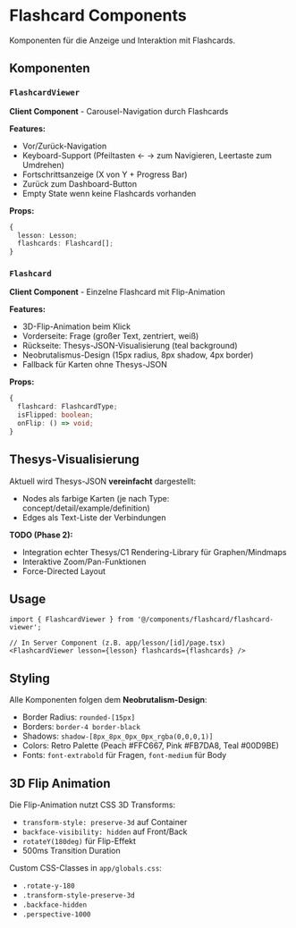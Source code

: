 # Flashcard Components

Komponenten für die Anzeige und Interaktion mit Flashcards.

## Komponenten

### `FlashcardViewer`
**Client Component** - Carousel-Navigation durch Flashcards

**Features:**
- Vor/Zurück-Navigation
- Keyboard-Support (Pfeiltasten ← → zum Navigieren, Leertaste zum Umdrehen)
- Fortschrittsanzeige (X von Y + Progress Bar)
- Zurück zum Dashboard-Button
- Empty State wenn keine Flashcards vorhanden

**Props:**
```typescript
{
  lesson: Lesson;
  flashcards: Flashcard[];
}
```

### `Flashcard`
**Client Component** - Einzelne Flashcard mit Flip-Animation

**Features:**
- 3D-Flip-Animation beim Klick
- Vorderseite: Frage (großer Text, zentriert, weiß)
- Rückseite: Thesys-JSON-Visualisierung (teal background)
- Neobrutalismus-Design (15px radius, 8px shadow, 4px border)
- Fallback für Karten ohne Thesys-JSON

**Props:**
```typescript
{
  flashcard: FlashcardType;
  isFlipped: boolean;
  onFlip: () => void;
}
```

## Thesys-Visualisierung

Aktuell wird Thesys-JSON **vereinfacht** dargestellt:
- Nodes als farbige Karten (je nach Type: concept/detail/example/definition)
- Edges als Text-Liste der Verbindungen

**TODO (Phase 2):**
- Integration echter Thesys/C1 Rendering-Library für Graphen/Mindmaps
- Interaktive Zoom/Pan-Funktionen
- Force-Directed Layout

## Usage

```tsx
import { FlashcardViewer } from '@/components/flashcard/flashcard-viewer';

// In Server Component (z.B. app/lesson/[id]/page.tsx)
<FlashcardViewer lesson={lesson} flashcards={flashcards} />
```

## Styling

Alle Komponenten folgen dem **Neobrutalism-Design**:
- Border Radius: `rounded-[15px]`
- Borders: `border-4 border-black`
- Shadows: `shadow-[8px_8px_0px_0px_rgba(0,0,0,1)]`
- Colors: Retro Palette (Peach #FFC667, Pink #FB7DA8, Teal #00D9BE)
- Fonts: `font-extrabold` für Fragen, `font-medium` für Body

## 3D Flip Animation

Die Flip-Animation nutzt CSS 3D Transforms:
- `transform-style: preserve-3d` auf Container
- `backface-visibility: hidden` auf Front/Back
- `rotateY(180deg)` für Flip-Effekt
- 500ms Transition Duration

Custom CSS-Classes in `app/globals.css`:
- `.rotate-y-180`
- `.transform-style-preserve-3d`
- `.backface-hidden`
- `.perspective-1000`


